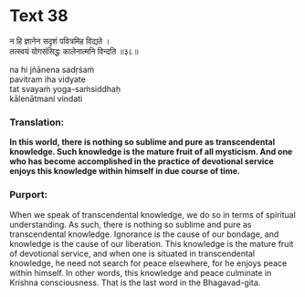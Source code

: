 # Text 38

न हि ज्ञानेन सदृशं पवित्रमिह विद्यते ।  
तत्स्वयं योगसंसिद्धः कालेनात्मनि विन्दति ॥३८॥

na hi jñānena sadṛśaḿ  
pavitram iha vidyate  
tat svayaḿ yoga-saḿsiddhaḥ  
kālenātmani vindati



### Translation:

**In this world, there is nothing so sublime and pure as transcendental knowledge. Such knowledge is the mature fruit of all mysticism. And one who has become accomplished in the practice of devotional service enjoys this knowledge within himself in due course of time.**

### Purport:

When we speak of transcendental knowledge, we do so in terms of spiritual understanding. As such, there is nothing so sublime and pure as transcendental knowledge. Ignorance is the cause of our bondage, and knowledge is the cause of our liberation. This knowledge is the mature fruit of devotional service, and when one is situated in transcendental knowledge, he need not search for peace elsewhere, for he enjoys peace within himself. In other words, this knowledge and peace culminate in Krishna consciousness. That is the last word in the Bhagavad-gita.